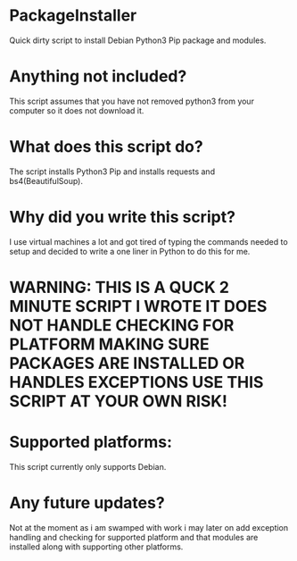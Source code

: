 # PackageInstaller
Quick dirty script to install Debian Python3 Pip package and modules.
# Anything not included? 
This script assumes that you have not removed python3 from your computer so it does not download it.
# What does this script do?
The script installs Python3 Pip and installs requests and bs4(BeautifulSoup).
# Why did you write this script?
I use virtual machines a lot and got tired of typing the commands needed to setup and decided to write a one liner in Python to do this for me.
# WARNING: THIS IS A QUCK 2 MINUTE SCRIPT I WROTE IT DOES NOT HANDLE CHECKING FOR PLATFORM MAKING SURE PACKAGES ARE INSTALLED OR HANDLES EXCEPTIONS USE THIS SCRIPT AT YOUR OWN RISK!
# Supported platforms:
This script currently only supports Debian.
# Any future updates?
Not at the moment as i am swamped with work i may later on add exception handling and checking for supported platform and that modules are installed along with supporting other platforms.
